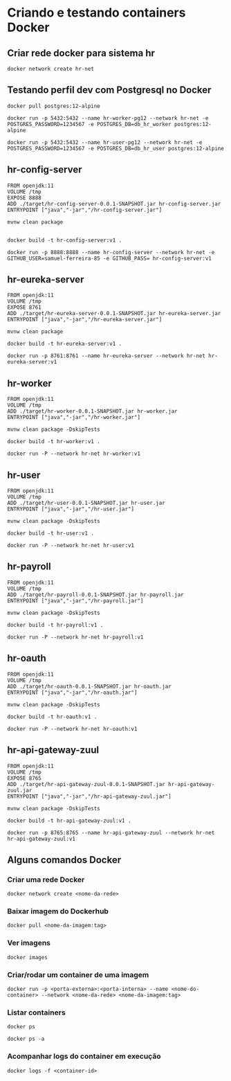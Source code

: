 # Criando e testando containers Docker
## Criar rede docker para sistema hr
``` 
docker network create hr-net 
```
## Testando perfil dev com Postgresql no Docker
``` 
docker pull postgres:12-alpine 
```
``` 
docker run -p 5432:5432 --name hr-worker-pg12 --network hr-net -e POSTGRES_PASSWORD=1234567 -e POSTGRES_DB=db_hr_worker postgres:12-alpine
``` 
``` 
docker run -p 5432:5432 --name hr-user-pg12 --network hr-net -e POSTGRES_PASSWORD=1234567 -e POSTGRES_DB=db_hr_user postgres:12-alpine
``` 
## hr-config-server
~~~docker
FROM openjdk:11
VOLUME /tmp
EXPOSE 8888
ADD ./target/hr-config-server-0.0.1-SNAPSHOT.jar hr-config-server.jar
ENTRYPOINT ["java","-jar","/hr-config-server.jar"]
~~~
``` 
mvnw clean package


docker build -t hr-config-server:v1 .
``` 
``` 
docker run -p 8888:8888 --name hr-config-server --network hr-net -e GITHUB_USER=samuel-ferreira-85 -e GITHUB_PASS= hr-config-server:v1
``` 
## hr-eureka-server
``` 
FROM openjdk:11
VOLUME /tmp
EXPOSE 8761
ADD ./target/hr-eureka-server-0.0.1-SNAPSHOT.jar hr-eureka-server.jar
ENTRYPOINT ["java","-jar","/hr-eureka-server.jar"]
``` 
``` 
mvnw clean package
``` 
``` 
docker build -t hr-eureka-server:v1 .
``` 
``` 
docker run -p 8761:8761 --name hr-eureka-server --network hr-net hr-eureka-server:v1
``` 
## hr-worker
``` 
FROM openjdk:11
VOLUME /tmp
ADD ./target/hr-worker-0.0.1-SNAPSHOT.jar hr-worker.jar
ENTRYPOINT ["java","-jar","/hr-worker.jar"]
``` 
``` 
mvnw clean package -DskipTests
``` 
``` 
docker build -t hr-worker:v1 .
``` 
``` 
docker run -P --network hr-net hr-worker:v1
``` 
## hr-user
``` 
FROM openjdk:11
VOLUME /tmp
ADD ./target/hr-user-0.0.1-SNAPSHOT.jar hr-user.jar
ENTRYPOINT ["java","-jar","/hr-user.jar"]
``` 
``` 
mvnw clean package -DskipTests
``` 
``` 
docker build -t hr-user:v1 .
``` 
``` 
docker run -P --network hr-net hr-user:v1
``` 

## hr-payroll
``` 
FROM openjdk:11
VOLUME /tmp
ADD ./target/hr-payroll-0.0.1-SNAPSHOT.jar hr-payroll.jar
ENTRYPOINT ["java","-jar","/hr-payroll.jar"]
``` 
``` 
mvnw clean package -DskipTests
``` 
``` 
docker build -t hr-payroll:v1 .
``` 
``` 
docker run -P --network hr-net hr-payroll:v1
``` 
## hr-oauth
``` 
FROM openjdk:11
VOLUME /tmp
ADD ./target/hr-oauth-0.0.1-SNAPSHOT.jar hr-oauth.jar
ENTRYPOINT ["java","-jar","/hr-oauth.jar"]
``` 
``` 
mvnw clean package -DskipTests
``` 
``` 
docker build -t hr-oauth:v1 .
``` 
``` 
docker run -P --network hr-net hr-oauth:v1
``` 
## hr-api-gateway-zuul
``` 
FROM openjdk:11
VOLUME /tmp
EXPOSE 8765
ADD ./target/hr-api-gateway-zuul-0.0.1-SNAPSHOT.jar hr-api-gateway-zuul.jar
ENTRYPOINT ["java","-jar","/hr-api-gateway-zuul.jar"]
``` 
``` 
mvnw clean package -DskipTests
``` 
``` 
docker build -t hr-api-gateway-zuul:v1 .
``` 
``` 
docker run -p 8765:8765 --name hr-api-gateway-zuul --network hr-net hr-api-gateway-zuul:v1
``` 
## Alguns comandos Docker
### Criar uma rede Docker
``` 
docker network create <nome-da-rede>
``` 
### Baixar imagem do Dockerhub
``` 
docker pull <nome-da-imagem:tag>
``` 
### Ver imagens
``` 
docker images
``` 
### Criar/rodar um container de uma imagem
``` 
docker run -p <porta-externa>:<porta-interna> --name <nome-do-container> --network <nome-da-rede> <nome-da-imagem:tag> 
``` 
### Listar containers
``` 
docker ps
``` 
``` 
docker ps -a
``` 
### Acompanhar logs do container em execução
``` 
docker logs -f <container-id>
``` 
